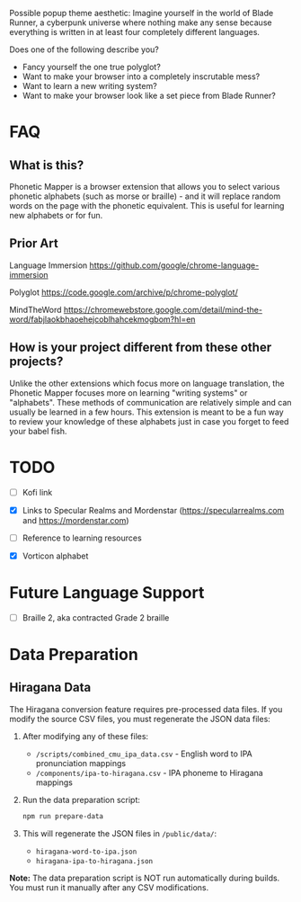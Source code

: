 Possible popup theme aesthetic: Imagine yourself in the world of Blade Runner, a cyberpunk universe where nothing make any sense because everything is written in at least four completely different languages.


Does one of the following describe you?

- Fancy yourself the one true polyglot?
- Want to make your browser into a completely inscrutable mess?
- Want to learn a new writing system?
- Want to make your browser look like a set piece from Blade Runner?


# FAQ

## What is this?

Phonetic Mapper is a browser extension that allows you to select various phonetic alphabets (such as morse or braille) - and it will replace random words on the page with the phonetic equivalent. This is useful for learning new alphabets or for fun.


## Prior Art

Language Immersion
https://github.com/google/chrome-language-immersion

Polyglot
https://code.google.com/archive/p/chrome-polyglot/

MindTheWord
https://chromewebstore.google.com/detail/mind-the-word/fabjlaokbhaoehejcoblhahcekmogbom?hl=en

## How is your project different from these other projects?

Unlike the other extensions which focus more on language translation, the Phonetic Mapper focuses more on learning "writing systems" or "alphabets". These methods of communication are relatively simple and can usually be learned in a few hours. This extension is meant to be a fun way to review your knowledge of these alphabets just in case you forget to feed your babel fish.


# TODO

- [ ] Kofi link
- [X] Links to Specular Realms and Mordenstar (https://specularrealms.com and https://mordenstar.com)
- [ ] Reference to learning resources
- [X] Vorticon alphabet


# Future Language Support

- [ ] Braille 2, aka contracted Grade 2 braille

# Data Preparation

## Hiragana Data

The Hiragana conversion feature requires pre-processed data files. If you modify the source CSV files, you must regenerate the JSON data files:

1. After modifying any of these files:
   - `/scripts/combined_cmu_ipa_data.csv` - English word to IPA pronunciation mappings
   - `/components/ipa-to-hiragana.csv` - IPA phoneme to Hiragana mappings

2. Run the data preparation script:
   ```bash
   npm run prepare-data
   ```

3. This will regenerate the JSON files in `/public/data/`:
   - `hiragana-word-to-ipa.json`
   - `hiragana-ipa-to-hiragana.json`

**Note:** The data preparation script is NOT run automatically during builds. You must run it manually after any CSV modifications.